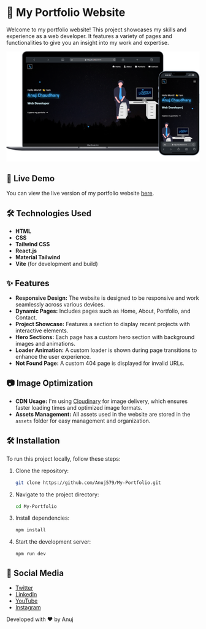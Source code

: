 # 🌟 My Portfolio Website

Welcome to my portfolio website! This project showcases my skills and experience as a web developer. It features a variety of pages and functionalities to give you an insight into my work and expertise.

<div align="center">
  <img alt="Demo" src="./Screenshot/screenshot.png" />
</div>

## 🚀 Live Demo

You can view the live version of my portfolio website [here](https://anujchaudhary.netlify.app/).

## 🛠️ Technologies Used

- **HTML**
- **CSS**
- **Tailwind CSS**
- **React.js**
- **Material Tailwind**
- **Vite** (for development and build)

## ✨ Features

- **Responsive Design:** The website is designed to be responsive and work seamlessly across various devices.
- **Dynamic Pages:** Includes pages such as Home, About, Portfolio, and Contact.
- **Project Showcase:** Features a section to display recent projects with interactive elements.
- **Hero Sections:** Each page has a custom hero section with background images and animations.
- **Loader Animation:** A custom loader is shown during page transitions to enhance the user experience.
- **Not Found Page:** A custom 404 page is displayed for invalid URLs.

## 📷 Image Optimization

- **CDN Usage:** I'm using [Cloudinary](https://cloudinary.com/) for image delivery, which ensures faster loading times and optimized image formats.
- **Assets Management:** All assets used in the website are stored in the `assets` folder for easy management and organization.

## 🛠️ Installation

To run this project locally, follow these steps:

1. Clone the repository:

   ```bash
   git clone https://github.com/Anuj579/My-Portfolio.git

   ```

2. Navigate to the project directory:

   ```bash
   cd My-Portfolio

   ```

3. Install dependencies:

   ```bash
   npm install

   ```

4. Start the development server:

   ```bash
   npm run dev
   ```

## 📱 Social Media

- [Twitter](https://x.com/anujbuilds)
- [LinkedIn](https://www.linkedin.com/in/anujchaudhary549/)
- [YouTube](https://www.youtube.com/@anujbuilds)
- [Instagram](https://www.instagram.com/anujbuilds)

Developed with ❤️ by Anuj
